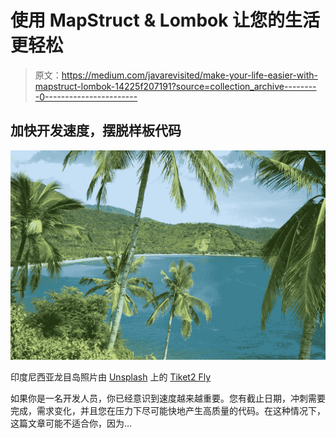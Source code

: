 # 使用 MapStruct & Lombok 让您的生活更轻松

> 原文：<https://medium.com/javarevisited/make-your-life-easier-with-mapstruct-lombok-14225f207191?source=collection_archive---------0----------------------->

## 加快开发速度，摆脱样板代码

![](img/ec1a66633ad181c8e6fbd82d3fd2d36b.png)

印度尼西亚龙目岛照片由 [Unsplash](https://unsplash.com?utm_source=medium&utm_medium=referral) 上的 [Tiket2 Fly](https://unsplash.com/@tiket2?utm_source=medium&utm_medium=referral)

如果你是一名开发人员，你已经意识到速度越来越重要。您有截止日期，冲刺需要完成，需求变化，并且您在压力下尽可能快地产生高质量的代码。在这种情况下，这篇文章可能不适合你，因为…
